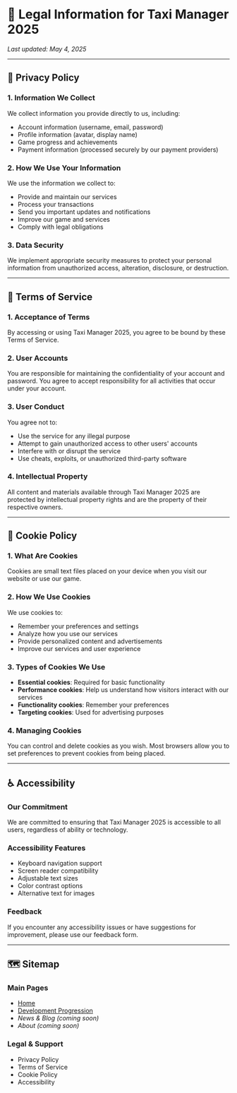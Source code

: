 # 📜 Legal Information for Taxi Manager 2025
*Last updated: May 4, 2025*

---

## 🔐 Privacy Policy

### 1. Information We Collect
We collect information you provide directly to us, including:
- Account information (username, email, password)
- Profile information (avatar, display name)
- Game progress and achievements
- Payment information (processed securely by our payment providers)

### 2. How We Use Your Information
We use the information we collect to:
- Provide and maintain our services  
- Process your transactions  
- Send you important updates and notifications  
- Improve our game and services  
- Comply with legal obligations  

### 3. Data Security
We implement appropriate security measures to protect your personal information from unauthorized access, alteration, disclosure, or destruction.

---

## 📄 Terms of Service

### 1. Acceptance of Terms
By accessing or using Taxi Manager 2025, you agree to be bound by these Terms of Service.

### 2. User Accounts
You are responsible for maintaining the confidentiality of your account and password. You agree to accept responsibility for all activities that occur under your account.

### 3. User Conduct
You agree not to:
- Use the service for any illegal purpose  
- Attempt to gain unauthorized access to other users' accounts  
- Interfere with or disrupt the service  
- Use cheats, exploits, or unauthorized third-party software  

### 4. Intellectual Property
All content and materials available through Taxi Manager 2025 are protected by intellectual property rights and are the property of their respective owners.

---

## 🍪 Cookie Policy

### 1. What Are Cookies
Cookies are small text files placed on your device when you visit our website or use our game.

### 2. How We Use Cookies
We use cookies to:
- Remember your preferences and settings  
- Analyze how you use our services  
- Provide personalized content and advertisements  
- Improve our services and user experience  

### 3. Types of Cookies We Use
- **Essential cookies**: Required for basic functionality  
- **Performance cookies**: Help us understand how visitors interact with our services  
- **Functionality cookies**: Remember your preferences  
- **Targeting cookies**: Used for advertising purposes  

### 4. Managing Cookies
You can control and delete cookies as you wish. Most browsers allow you to set preferences to prevent cookies from being placed.

---

## ♿ Accessibility

### Our Commitment
We are committed to ensuring that Taxi Manager 2025 is accessible to all users, regardless of ability or technology.

### Accessibility Features
- Keyboard navigation support  
- Screen reader compatibility  
- Adjustable text sizes  
- Color contrast options  
- Alternative text for images  

### Feedback
If you encounter any accessibility issues or have suggestions for improvement, please use our feedback form.

---

## 🗺️ Sitemap

### Main Pages
- [Home](https://taxi-manager-2025-website.pages.dev/)
- [Development Progression](https://taxi-manager-2025-website.pages.dev/progression)
- *News & Blog (coming soon)*  
- *About (coming soon)*

### Legal & Support
- Privacy Policy  
- Terms of Service  
- Cookie Policy  
- Accessibility
